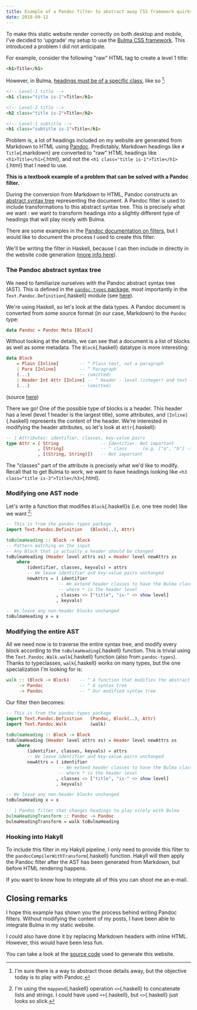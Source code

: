 ```yaml
---
title: Example of a Pandoc filter to abstract away CSS framework quirks
date: 2018-09-12
---
```


To make this static website render correctly on both desktop and mobile, I've decided to 'upgrade' my setup to use the [Bulma CSS framework](https://bulma.io). This introduced a problem I did not anticipate.

For example, consider the following "raw" HTML tag to create a level 1 title:

```html
<h1>Title</h1>
```

However, in Bulma, [headings must be of a specific class](https://bulma.io/documentation/elements/title/), like so [^1]:

```html
<!-- Level-1 title -->
<h1 class="title is-1">Title</h1>

<!-- Level-2 title -->
<h2 class="title is-2">Title</h2>

<!-- Level-1 subtitle -->
<h1 class="subtitle is-1">Title</h1>
```

Problem is, a lot of headings included on my website are generated from Markdown to HTML using [Pandoc](http://pandoc.org/). Predictably, Markdown headings like `# Title`{.markdown} are converted to "raw" HTML headings like `<h1>Title</h1>`{.html}, and not the `<h1 class="title is-1">Title</h1>`{.html} that I need to use.

__This is a textbook example of a problem that can be solved with a Pandoc filter.__

During the conversion from Markdown to HTML, Pandoc constructs an [abstract syntax tree](https://en.wikipedia.org/wiki/Abstract_syntax_tree) representing the document. A Pandoc filter is used to include transformations to this abstract syntax tree. This is precisely what we want : we want to transform headings into a slightly different type of headings that will play nicely with Bulma.

There are some examples in the [Pandoc documentation on filters](http://pandoc.org/filters.html), but I would like to document the process I used to create this filter.

We'll be writing the filter in Haskell, because I can then include in directly in the website code generation ([more info here](/posts/making-this-website.html)).

### The Pandoc abstract syntax tree

We need to familiarize ourselves with the Pandoc abstract syntax tree (AST). This is defined in the [`pandoc-types` package](https://hackage.haskell.org/package/pandoc-types), most importantly in the `Text.Pandoc.Definition`{.haskell} module (see [here](https://hackage.haskell.org/package/pandoc-types-1.17.5.1/docs/Text-Pandoc-Definition.html)).

We're using Haskell, so let's look at the data types. A Pandoc document is converted from some source format (in our case, Markdown) to the `Pandoc` type:

```haskell
data Pandoc = Pandoc Meta [Block]
```

Without looking at the details, we can see that a document is a list of blocks as well as some metadata. The `Block`{.haskell} datatype is more interesting:

```haskell
data Block
    = Plain [Inline]        -- ^ Plain text, not a paragraph
    | Para [Inline]         -- ^ Paragraph
    (...)                   -- (omitted)
    | Header Int Attr [Inline] -- ^ Header - level (integer) and text (inlines)
    (...)                   -- (omitted)
```
(source [here](https://hackage.haskell.org/package/pandoc-types-1.17.5.1/docs/src/Text.Pandoc.Definition.html#Block))

There we go! One of the possible type of blocks is a header. This header has a level (level 1 header is the largest title), some attributes, and `[Inline]`{.haskell} represents the content of the header. We're interested in modifying the header attributes, so let's look at `Attr`{.haskell}:

```haskell
-- | Attributes: identifier, classes, key-value pairs
type Attr = ( String                -- Identifier. Not important
            , [String]              -- ^ class      (e.g. ["a", "b"] -> class="a b" in HTML)
            , [(String, String)])   -- Not important
```



The "classes" part of the attribute is precisely what we'd like to modify. Recall that to get Bulma to work, we want to have headings looking like `<h3 class="title is-3">Title</h3>`{.html}.

### Modifying one AST node

Let's write a function that modifies `Block`{.haskell}s (i.e. one tree node) like we want [^2]:

```haskell
-- This is from the pandoc-types package
import Text.Pandoc.Definition   (Block(..), Attr)

toBulmaHeading :: Block -> Block
-- Pattern matching on the input
-- Any Block that is actually a header should be changed
toBulmaHeading (Header level attrs xs) = Header level newAttrs xs
    where
        (identifier, classes, keyvals) = attrs
        -- We leave identifier and key-value pairs unchanged
        newAttrs = ( identifier
                    -- We extend header classes to have the Bulma classes "title" and "is-*"
                    -- where * is the header level
                   , classes <> ["title", "is-" <> show level]
                   , keyvals)

-- We leave any non-header blocks unchanged
toBulmaHeading x = x
```

### Modifying the entire AST

All we need now is to traverse the entire syntax tree, and modify every block according to the `toBulmaHeading`{.haskell} function. This is trivial using the `Text.Pandoc.Walk.walk`{.haskell} function (also from `pandoc-types`). Thanks to typeclasses, `walk`{.haskell} works on many types, but the one specialization I'm looking for is:

```haskell
walk :: (Block -> Block)    -- ^ A function that modifies the abstract syntax three
     -> Pandoc              -- ^ A syntax tree       
     -> Pandoc              -- ^ Our modified syntax tree
```

Our filter then becomes:

```haskell
-- This is from the pandoc-types package
import Text.Pandoc.Definition   (Pandoc, Block(..), Attr)
import Text.Pandoc.Walk         (walk)

toBulmaHeading :: Block -> Block
toBulmaHeading (Header level attrs xs) = Header level newAttrs xs
    where
        (identifier, classes, keyvals) = attrs
        -- We leave identifier and key-value pairs unchanged
        newAttrs = ( identifier
                    -- We extend header classes to have the Bulma classes "title" and "is-*"
                    -- where * is the header level
                   , classes <> ["title", "is-" <> show level]
                   , keyvals)

-- We leave any non-header blocks unchanged
toBulmaHeading x = x

-- | Pandoc filter that changes headings to play nicely with Bulma
bulmaHeadingTransform :: Pandoc -> Pandoc
bulmaHeadingTransform = walk toBulmaHeading
```

### Hooking into Hakyll

To include this filter in my Hakyll pipeline, I only need to provide this filter to the `pandocCompilerWithTransform`{.haskell} function. Hakyll will then apply the Pandoc filter after the AST has been generated from Markdown, but before HTML rendering happens.

If you want to know how to integrate all of this you can shoot me an e-mail.

## Closing remarks

I hope this example has shown you the process behind writing Pandoc filters. Without modifying the content of my posts, I have been able to integrate Bulma in my static website. 

I could also have done it by replacing Markdown headers with inline HTML. However, this would have been less fun.

You can take a look at the [source code](https://github.com/LaurentRDC/personal-website) used to generate this website.

[^1]: I'm sure there is a way to abstract those details away, but the objective today is to play with Pandoc.

[^2]: I'm using the `mappend`{.haskell} operation `<>`{.haskell} to concatenate lists and strings. I could have used `++`{.haskell}, but `<>`{.haskell} just looks so slick.